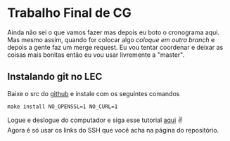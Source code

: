Trabalho Final de CG
====================

Ainda não sei o que vamos fazer mas depois eu boto o cronograma aqui.  
Mas mesmo assim, quando for colocar algo *coloque em outra branch* e depois a gente faz um merge request.
Eu vou tentar coordenar e deixar as coisas mais bonitas então eu vou usar livremente a "master".  

Instalando git no LEC
---------------------
Baixe o src do [github](https://github.com/git/git/archive/master.zip) e instale com os seguintes comandos
```Shell
make install NO_OPENSSL=1 NO_CURL=1
```
Logue e deslogue do computador e siga esse tutorial [aqui](https://help.github.com/articles/generating-ssh-keys) :v:  
Agora é só usar os links do SSH que você acha na página do repositório.
